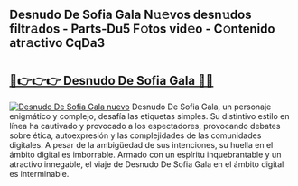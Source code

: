 ## Desnudo De Sofia Gala N𝚞𝚎vos desn𝚞dos filtr𝚊dos - Parts-Du5 F𝚘tos vid𝚎o - C𝚘ntenido atr𝚊ctivo CqDa3

# <h2><a href="http://mb92842.tromn.icu/?c=Desnudo+De+Sofia+Gala">🔗👉👉👉 Desnudo De Sofia Gala 🔗🔗</a></h2>

[![Desnudo De Sofia Gala nuevo](https://i.imgur.com/pEAQMta.gif)](http://mb92842.tromn.icu/?c=Desnudo+De+Sofia+Gala)
Desnudo De Sofia Gala, un personaje enigmático y complejo, desafía las etiquetas simples. Su distintivo estilo en línea ha cautivado y provocado a los espectadores, provocando debates sobre ética, autoexpresión y las complejidades de las comunidades digitales. A pesar de la ambigüedad de sus intenciones, su huella en el ámbito digital es imborrable. Armado con un espíritu inquebrantable y un atractivo innegable, el viaje de Desnudo De Sofia Gala en el ámbito digital es interminable.
